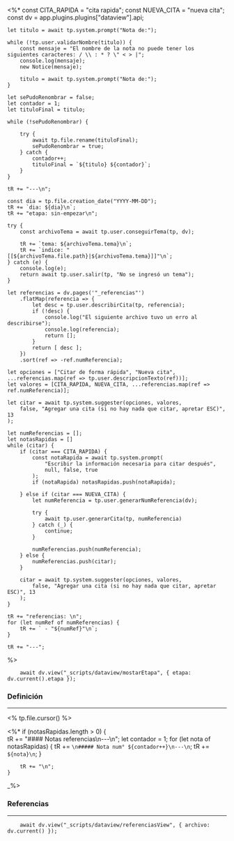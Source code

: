 <%* 
	const CITA_RAPIDA = "cita rapida";
	const NUEVA_CITA = "nueva cita";
	const dv = app.plugins.plugins["dataview"].api;

	let titulo = await tp.system.prompt("Nota de:");

	while (!tp.user.validarNombre(titulo)) {
		const mensaje = "El nombre de la nota no puede tener los siguientes caracteres: / \\ : * ? \" < > |";
		console.log(mensaje);
		new Notice(mensaje);

		titulo = await tp.system.prompt("Nota de:");
	}

	let sePudoRenombrar = false;
	let contador = 1;
	let tituloFinal = titulo;

	while (!sePudoRenombrar) {

		try {
			await tp.file.rename(tituloFinal);
			sePudoRenombrar = true;
		} catch {
			contador++;
			tituloFinal = `${titulo} ${contador}`;
		}
	}	

	tR += "---\n"; 

	const dia = tp.file.creation_date("YYYY-MM-DD");
	tR += `dia: ${dia}\n`;
	tR += "etapa: sin-empezar\n";
	
	try {
		const archivoTema = await tp.user.conseguirTema(tp, dv);
		
		tR += `tema: ${archivoTema.tema}\n`;
		tR += `indice: "[[${archivoTema.file.path}|${archivoTema.tema}]]"\n`;
	} catch (e) {
		console.log(e);
		return await tp.user.salir(tp, "No se ingresó un tema");
	}	

	let referencias = dv.pages('"_referencias"')
		.flatMap(referencia => {
			let desc = tp.user.describirCita(tp, referencia);
			if (!desc) {
				console.log("El siguiente archivo tuvo un erro al describirse");
				console.log(referencia);
				return [];
			}
			return [ desc ];
		})
		.sort(ref => -ref.numReferencia);

	let opciones = ["Citar de forma rápida", "Nueva cita", ...referencias.map(ref => tp.user.descripcionTexto(ref))];
	let valores = [CITA_RAPIDA, NUEVA_CITA, ...referencias.map(ref => ref.numReferencia)];
	
	let citar = await tp.system.suggester(opciones, valores,
		false, "Agregar una cita (si no hay nada que citar, apretar ESC)", 13
	);

	let numReferencias = [];
	let notasRapidas = []
	while (citar) {
		if (citar === CITA_RAPIDA) {
			const notaRapida = await tp.system.prompt(
				"Escribir la información necesaria para citar después",
				null, false, true
			);
			if (notaRapida) notasRapidas.push(notaRapida);

		} else if (citar === NUEVA_CITA) {
			let numReferencia = tp.user.generarNumReferencia(dv);
			
			try { 
				await tp.user.generarCita(tp, numReferencia) 
			} catch (_) { 
				continue; 
			}

			numReferencias.push(numReferencia);
		} else {
			numReferencias.push(citar);
		}

		citar = await tp.system.suggester(opciones, valores,
			false, "Agregar una cita (si no hay nada que citar, apretar ESC)", 13
		);		
	}

	tR += "referencias: \n";
	for (let numRef of numReferencias) {
		tR += ` - "${numRef}"\n`;
	}

	tR += "---";
%>
```dataviewjs
	await dv.view("_scripts/dataview/mostarEtapa", { etapa: dv.current().etapa });
```
### Definición
---
<% tp.file.cursor() %>



<%*
	if (notasRapidas.length > 0) {	
		tR += "#### Notas referencias\n---\n";
		let contador = 1;
		for (let nota of notasRapidas) {
			tR += `\n##### Nota num° ${contador++}\n---\n`;
			tR += `${nota}\n`;
		}

		tR += "\n";
	}
_%>

### Referencias
---
```dataviewjs
	await dv.view("_scripts/dataview/referenciasView", { archivo: dv.current() });
```